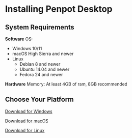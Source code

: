 # Installing Penpot Desktop
## System Requirements
**Software**
OS: 
 - Windows 10/11
 - macOS High Sierra and newer
 - Linux
   - Debian 8 and newer
   - Ubuntu 14.04 and newer
   - Fedora 24 and newer

**Hardware**
Memory: At least 4GB of ram, 8GB recommended

## Choose Your Platform
[Download for Windows](/docs/install/WINDOWS.md)

[Download for macOS](/docs/install/MAC.md)

[Download for Linux](/docs/install/LINUX.md)